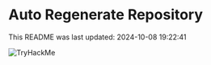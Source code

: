 # Auto Regenerate Repository

This README was last updated: 2024-10-08 19:22:41

 ![TryHackMe](https://tryhackme.com/badge/533634)
